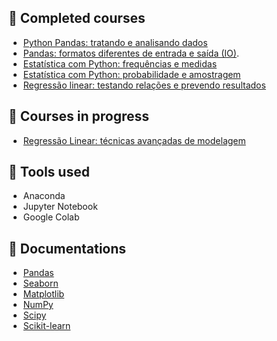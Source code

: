 ## 📎 Completed courses  
- [Python Pandas: tratando e analisando dados](https://cursos.alura.com.br/course/introducao-python-pandas)
- [Pandas: formatos diferentes de entrada e saída (IO)](https://cursos.alura.com.br/course/pandas-io).
- [Estatística com Python: frequências e medidas](https://cursos.alura.com.br/course/estatistica-distribuicoes-e-medidas)
- [Estatística com Python: probabilidade e amostragem](https://cursos.alura.com.br/course/estatistica-probabilidade-e-amostragem)
- [Regressão linear: testando relações e prevendo resultados](https://cursos.alura.com.br/course/data-science-modelo-regressao-linear)

## 📎 Courses in progress
- [Regressão Linear: técnicas avançadas de modelagem](https://cursos.alura.com.br/course/data-science-modelo-regressao-linear-assimetria-statsmodel)
 
## 📎 Tools used 
- Anaconda
- Jupyter Notebook
- Google Colab

## 📎 Documentations
- [Pandas](https://pandas.pydata.org/docs/)
- [Seaborn](https://seaborn.pydata.org)
- [Matplotlib](https://matplotlib.org)
- [NumPy](https://numpy.org/doc/)
- [Scipy](https://docs.scipy.org/doc/scipy/index.html)
- [Scikit-learn](https://scikit-learn.org/stable/)
